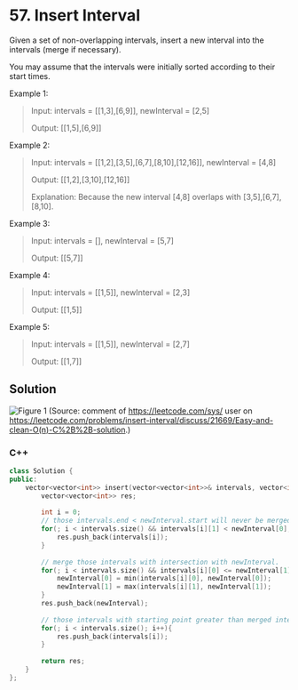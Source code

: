 # 57. Insert Interval

Given a set of non-overlapping intervals, insert a new interval into the intervals (merge if necessary).

You may assume that the intervals were initially sorted according to their start times.

Example 1:

> Input: intervals = [[1,3],[6,9]], newInterval = [2,5]
>
> Output: [[1,5],[6,9]]

Example 2:

> Input: intervals = [[1,2],[3,5],[6,7],[8,10],[12,16]], newInterval = [4,8]
> 
> Output: [[1,2],[3,10],[12,16]]
> 
> Explanation: Because the new interval [4,8] overlaps with [3,5],[6,7],[8,10].

Example 3:

> Input: intervals = [], newInterval = [5,7]
> 
> Output: [[5,7]]

Example 4:

> Input: intervals = [[1,5]], newInterval = [2,3]
> 
> Output: [[1,5]]

Example 5:

> Input: intervals = [[1,5]], newInterval = [2,7]
> 
>Output: [[1,7]]

## Solution

![Figure 1](https://assets.leetcode.com/static_assets/discuss/uploads/files/1483846289566-screenshot-2017-01-07-22.31.20.png)
(Source: comment of https://leetcode.com/sys/ user on https://leetcode.com/problems/insert-interval/discuss/21669/Easy-and-clean-O(n)-C%2B%2B-solution.)

### C++
```cpp
class Solution {
public:
    vector<vector<int>> insert(vector<vector<int>>& intervals, vector<int>& newInterval) {
        vector<vector<int>> res;
        
        int i = 0;
        // those intervals.end < newInterval.start will never be merged.
        for(; i < intervals.size() && intervals[i][1] < newInterval[0]; i++){
            res.push_back(intervals[i]);
        }
        
        // merge those intervals with intersection with newInterval.
        for(; i < intervals.size() && intervals[i][0] <= newInterval[1]; i++){
            newInterval[0] = min(intervals[i][0], newInterval[0]);
            newInterval[1] = max(intervals[i][1], newInterval[1]);
        }
        res.push_back(newInterval);
        
        // those intervals with starting point greater than merged interval's ending point.
        for(; i < intervals.size(); i++){
            res.push_back(intervals[i]);
        }
        
        return res;
    }
};
```
